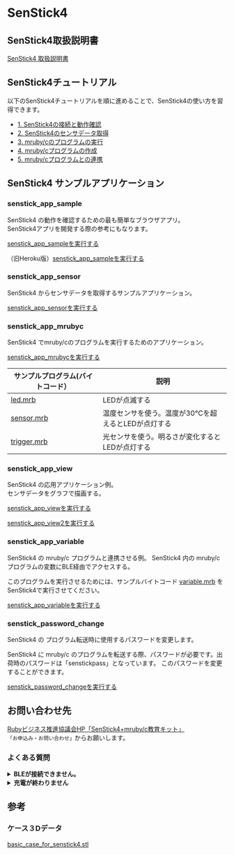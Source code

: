 # SenStick4

## SenStick4取扱説明書

[SenStick4 取扱説明書](./docs/SenStick4%20%20取扱説明書%20rev1.1.pdf)

## SenStick4チュートリアル

以下のSenStick4チュートリアルを順に進めることで、SenStick4の使い方を習得できます。

- [1. SenStick4の接続と動作確認](./tutorial/tutorial-1.md)
- [2. SenStick4のセンサデータ取得](./tutorial/tutorial-2.md)
- [3. mruby/cのプログラムの実行](./tutorial/tutorial-3.md)
- [4. mruby/cプログラムの作成](./tutorial/tutorial-4.md)
- [5. mruby/cプログラムとの連携](./tutorial/tutorial-5.md)


## SenStick4 サンプルアプリケーション

### senstick_app_sample

SenStick4 の動作を確認するための最も簡単なブラウザアプリ。  
SenStick4アプリを開発する際の参考にもなります。

[senstick_app_sampleを実行する](https://ruby-b-senstick.github.io/senstick_check/senstick_app_sample.html)


（旧Heroku版）[senstick_app_sampleを実行する](https://senstick-app.herokuapp.com/)


### senstick_app_sensor

SenStick4 からセンサデータを取得するサンプルアプリケーション。

[senstick_app_sensorを実行する](https://ruby-b-senstick.github.io/senstick_check/senstick_app_sensor.html)

### senstick_app_mrubyc

SenStick4 でmruby/cのプログラムを実行するためのアプリケーション。

[senstick_app_mrubycを実行する](https://ruby-b-senstick.github.io/senstick_check/senstick_app_mrubyc.html)

|サンプルプログラム(バイトコード）|説明|
|---|---|
|[led.mrb](https://ruby-b-senstick.github.io/senstick_check/mrubyc_sample/led.mrb)|LEDが点滅する|
|[sensor.mrb](https://ruby-b-senstick.github.io/senstick_check/mrubyc_sample/sensor.mrb)|温度センサを使う。温度が30℃を超えるとLEDが点灯する|
|[trigger.mrb](https://ruby-b-senstick.github.io/senstick_check/mrubyc_sample/trigger.mrb)|光センサを使う。明るさが変化するとLEDが点灯する|

### senstick_app_view

SenStick4 の応用アプリケーション例。  
センサデータをグラフで描画する。  

[senstick_app_viewを実行する](https://ruby-b-senstick.github.io/senstick_check/senstick_app_view.html)

[senstick_app_view2を実行する](https://ruby-b-senstick.github.io/senstick_check/senstick_app_view2.html)

### senstick_app_variable

SenStick4 の mruby/c プログラムと連携させる例。
SenStick4 内の mruby/c プログラムの変数にBLE経由でアクセスする。

このプログラムを実行させるためには、サンプルバイトコード [variable.mrb](https://ruby-b-senstick.github.io/senstick_check/mrubyc_sample/variable.mrb) をSenStick4で実行させてください。

[senstick_app_variableを実行する](https://ruby-b-senstick.github.io/senstick_check/senstick_app_variable.html)


### senstick_password_change

SenStick4 の プログラム転送時に使用するパスワードを変更します。

SenStick4 に mruby/c のプログラムを転送する際、パスワードが必要です。出荷時のパスワードは「senstickpass」となっています。
このパスワードを変更することができます。

[senstick_password_changeを実行する](https://ruby-b-senstick.github.io/senstick_check/senstick_password_change.html)



## お問い合わせ先

[Rubyビジネス推進協議会HP「SenStick4+mruby/c教育キット」](http://senstick.ruby-b.com/)  
`「お申込み・お問い合わせ」`からお願いします。

### よくある質問

<details>
<summary style="font-weight: bolder;">BLEが接続できません。</summary>
<p>
他の接続機器がある場合に接続できなくなる場合があります。<br>  
一度、他の接続機器を切った状態でBluetoothの設定をOFF/ONした後に再度実行してください。  
</p>
</details>
<details>
<summary style="font-weight: bolder;">充電が終わりません</summary>
<p>
電源をOFFにして充電をしてください。<br>
それでも完了しない場合は、バッテリーの劣化が考えられます。<br>
新しいバッテリーの購入を検討してください。 
</p>
</details>

## 参考

### ケース３Dデータ

[basic_case_for_senstick4.stl](./docs/basic_case_for_senstick4.stl)

